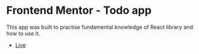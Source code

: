 # Frontend Mentor - Todo app

This app was built to practise fundamental knowledge of React library and how to use it.

- [Live](https://incomparable-mooncake-802167.netlify.app/)
